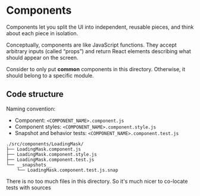 # Components

Components let you split the UI into independent, reusable pieces, and think about each piece in isolation.

Conceptually, components are like JavaScript functions. They accept arbitrary inputs (called “props”) and return React elements describing what should appear on the screen.

Consider to only put **common** components in this directory.
Otherwise, it should belong to a specific module.

## Code structure

Naming convention:
* Component: `<COMPONENT_NAME>.component.js`
* Component styles: `<COMPONENT_NAME>.component.style.js`
* Snapshot and behavior tests: `<COMPONENT_NAME>.component.test.js`

```
./src/components/LoadingMask/
├── LoadingMask.component.js
├── LoadingMask.component.style.js
├── LoadingMask.component.test.js
└── __snapshots__
    └── LoadingMask.component.test.js.snap
```

There is no too much files in this directory. So it's much nicer to co-locate tests with sources
